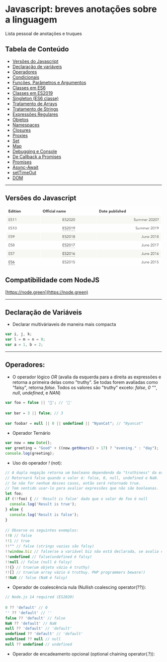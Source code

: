 #  Javascript: breves anotações sobre a linguagem

  Lista pessoal de anotações e truques 

  ## Tabela de Conteúdo
- [Versões do Javascript](#versões-do-javascript)
- [Declaração de variáveis](#declaração-de-variáveis)
- [Operadores](#operadores)
- [Condicionais](#condicionais)
- [Funções, Parâmetros e Argumentos](#funções-parâmetros-e-argumentos)
- [Classes em ES6](#classes-em-es6)
- [Classes em ES2019](#classes-em-es2019)
- [Singleton (ES6 classe)](#singleton-es6-classe)
- [Tratamento de Arrays](#tratamento-de-arrays)
- [Tratamento de Strings](#tratamento-de-strings)
- [Expressões Regulares](#expressões-regulares)
- [Objetos](#objetos)
- [Namespaces](#namespaces)
- [Closures](#closures)
- [Proxies](#proxies)
- [Set](#set)
- [Map](#map)
- [Debugging e Console](#debugging-e-console)
- [De Callback a Promises](#de-callback-a-promises)
- [Promises](#promises)
- [Async-Await](#async-await)
- [setTimeOut](#setTimeOut)
- [DOM](#dom)


-----------------------------------------------
## Versões do Javascript

![js_version.png](./assets/js_version.png)

## **Compatibilidade com NodeJS**
[https://node.green](https://node.green)

------------------------------------------------

## Declaração de Variáveis

* Declarar multiváriaveis de maneira mais compacta
```javascript
var i, j, k;
var l = m = n = 0;
var a = 1, b = 2;
```
--------------------------------------------------

## Operadores:

* O operador lógico _OR_ (avalia da esquerda para a direita as expressões e retorna a primeira delas como "truthy".
Se todas forem avaliadas como "falsy", retorna _false_. Todos os valores são "truthy" exceto: _false_, _0_ _""_, _null_,
_undefined_, e _NAN_)
```javascript
var foo = false || '🙂'; // '🙂'

var bar = 3 || false; // 3

var foobar = null || 0 || undefined || "NyanCat"; // "Nyancat"
```

* Operador Ternário
```javascript
var now = new Date();
var greeting = "Good" + ((now.getHours() > 17) ? "evening." : "day");
console.log(greeting);
```
* Uso do operador _!_ (not):
```javascript
// A dupla negação retorna um booleano dependendo da "truthiness" da expressão.
// Retornará false quando o valor é: false, 0, null, undefined e NaN.
// Se não for nenhum desses casos, então será retornado true.
// Tem sentido usar-lo para avaliar expressões que não são booleanas.
let foo;
if (!!foo) { // 'Result is false' dado que o valor de foo é null
  console.log('Result is true');
} else {
  console.log('Result is false');
}

// Observe os seguintes exemplos:
!!0 // false
!!1 // true
!!"" // false (strings vazias são falsy)
!!window.biz // false(se a variável biz não está declarada, se avalia como falsy)
!!undefined // false(undefined é falsy)
!!null // false (null é falsy)
!!{} // true(um objeto vázio é truthy)
!![] // true(um array vázio é truthuy. PHP programmers beware!)
!!NaN // false (NaN é falsy)
```

* Operador de coalescência nula (Nullish coalescing operator(??)):
```javascript
// Node.js 14 required (ES2020)

0 ?? 'default' // 0
'' ?? 'default' // ''
false ?? 'default' // false
NaN ?? 'default' // NaN
null ?? 'default' // 'default'
undefined ?? 'default' // 'default'
undefined ?? null // null
null ?? undefined // undefined
```
* Operador de encadeamento opcional (optional chaining operator(.?)):


